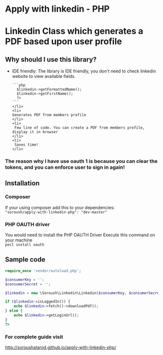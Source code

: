 # Apply with linkedin - PHP

<h1>Linkedin Class which generates a PDF based upon user profile</h1>

<h2>Why should I use this library?</h2>
<ul>
    <li>
    <p>IDE friendly:
     The library is IDE friendly, you don't need to check linkedin website to view available fields. </p>
     
    ```php
      $linkedin->getFormattedName();
      $linkedin->getFirstName();
      ?>
    ```
    </li>
    <li>
    Generates PDF from members profile
    </li>
    <li>
     Few line of code. You can create a PDF from members profile, display it in browser
    </li>
    <li>
     Saves time!
    </li>
</ul>


<h3>The reason why I have use oauth 1 is because you can clear the tokens, and you can enforce user to sign in again! </h3>

<h2>Installation</h2>
<h3>Composer</h3>
If your using composer add this to your dependencies:

<code>
"soroush/apply-with-linkedin-php": "dev-master"
</code>

<h3>PHP OAUTH driver</h3>
You would need to install the PHP OAUTH Driver
Execute this command on your machine
<code>
pecl install oauth
</code>


<h2>Sample code</h2>

```php
require_once 'vendor/autoload.php';

$consumerKey = '';
$consumerSecret = '';

$linkedin = new \Soroush\Linkedin\Linkedin($consumerKey, $consumerSecret);

if ($linkedin->isLoggedIn()) {
    echo $linkedin->fetch()->downloadPdf();
} else {
    echo $linkedin->getLoginUrl();
}
?>
```

<h3>For complete guide visit </h3>
<a href="http://soroushatarod.github.io/apply-with-linkedin-php/">http://soroushatarod.github.io/apply-with-linkedin-php/</a>
